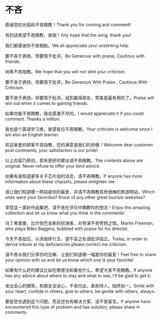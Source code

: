 # 不吝

<p><span class="chinese">感谢您的光临和不吝赐教！</span><span class="english">Thank you for coming and comment!</span></p>

<p><span class="chinese">有的话希望不吝赐教，谢谢！</span><span class="english">Any hope that the wing, thank you!</span></p>

<p><span class="chinese">我们都感谢你不吝相助。</span><span class="english">We all appreciate your unstinting help.</span></p>

<p><span class="chinese">要不吝于表扬，但要慎于批评。</span><span class="english">Be Generous with praise, Cautious with friends.</span></p>

<p><span class="chinese">尚希不吝指教。</span><span class="english">We hope that you will not stint your criticism.</span></p>

<p><span class="chinese">要不吝于表扬，但要慎于批评。</span><span class="english">Be Generous With Praise , Cautious With Criticism.</span></p>

<p><span class="chinese">要不吝于表扬，但要慎于批评。说到赢得朋友，赞美是最有用的了。</span><span class="english">Praise will win out when it comes to gaining friends.</span></p>

<p><span class="chinese">如果你能不吝赐教，我会感激不尽的。</span><span class="english">I would appreciate it if you could comment. Thanks a million.</span></p>

<p><span class="chinese">我也是个英语学习者，故望各位不吝赐教。</span><span class="english">Your criticism is welcome since I am also an English learner.</span></p>

<p><span class="chinese">欢迎亲爱的顾客不吝指教，您的满意是我们的骄傲！</span><span class="english">Welcome dear customer post comments, your satisfaction is our pride!</span></p>

<p><span class="chinese">以上内容乃原创，若有更好的建议请不吝赐教。</span><span class="english">The contents above are original. Never refuse to offer your kind advice.</span></p>

<p><span class="chinese">如果有谁知道更多关于芯片组的消息，请不吝赐教。</span><span class="english">If anyone has more information about these chipsets, please enlighten me.</span></p>

<p><span class="chinese">请让我们知道哪一网站是你的最爱，并请不吝赐教其他很棒的旅游网站。</span><span class="english">Which ones were your favorites? Know of any other great tourism websites?</span></p>

<p><span class="chinese">享受这一美妙作品集吧，请不吝在评论中赐教你的想法！</span><span class="english">Enjoy this amazing collection and let us know what you think in the comments!</span></p>

<p><span class="chinese">马丁弗里曼，比尔伯巴金斯的扮演者，对导演不吝赞扬之情。</span><span class="english">Martin Freeman, who plays Bilbo Baggins, bubbled with praise for his director.</span></p>

<p><span class="chinese">今天不吝拙见，以求抛砖引玉，望不妥之处请批评指正。</span><span class="english">Today, in order to derive tribute at my deficiencies please correct me criticism.</span></p>

<p><span class="chinese">请不吝与我们分享你的见解，让我们知道哪一幅是你的最爱！</span><span class="english">Feel free to share your opinion with us and let us know which one is your favorite!</span></p>

<p><span class="chinese">如果有什么好的建议比如在哪里住和看些什么，希望大家不吝赐教。</span><span class="english">If anyone has any advice about where to stay and what to see, I'll be glad to get it.</span></p>

<p><span class="chinese">发出会心的微笑，和朋友谈谈心，不吝付出，柔和待人，始终如一。</span><span class="english">Smile with your heart, confide in others, give to others, be gentle with others, always.</span></p>

<p><span class="chinese">要是您也遇到这个问题，而且您也有解决方案，请不吝留言。</span><span class="english">If anyone have encountered this type of problem and has solution, please share in comments.</span></p>

